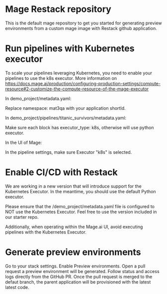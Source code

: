 # Mage Restack repository

This is the default mage repository to get you started for generating preview environments from a custom mage image with Restack github application.

# Run pipelines with Kubernetes executor

To scale your pipelines leveraging Kubernetes, you need to enable your pipelines to use the k8s executor.
More information on https://docs.mage.ai/production/configuring-production-settings/compute-resource#2-customize-the-compute-resource-of-the-mage-executor

In demo_project/metadata.yaml:

Replace namespace: mat3qa with your application shortId.

In demo_project/pipelines/titanic_survivors/metadata.yaml:

Make sure each block has executor_type: k8s, otherwise will use python executor.

In the UI of Mage:

In the pipeline settings, make sure Executor "k8s" is selected.

# Enable CI/CD with Restack

We are working in a new version that will introduce support for the Kubernetes Executor. In the meantime, you should use the default Python executor.

Please ensure that the /demo_project/metadata.yaml file is configured to NOT use the Kubernetes Executor. Feel free to use the version included in our starter repo.

Additionally, when operating within the Mage.ai UI, avoid executing pipelines with the Kubernetes Executor.

# Generate preview environments

Go to your stack settings.
Enable Preview environments.
Open a pull request a preview environment will be generated.
Follow status and access logs directly from the GitHub PR.
Once the pull request is merged to the defaut branch, the parent application will be provisioned with the latest latest code.
